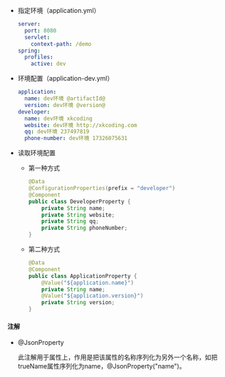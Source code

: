 * 指定环境（application.yml）

  ```yml
  server:
    port: 8080
    servlet:
      context-path: /demo
  spring:
    profiles:
      active: dev
  
  ```

* 环境配置（application-dev.yml）

  ```yml
  application:
    name: dev环境 @artifactId@
    version: dev环境 @version@
  developer:
    name: dev环境 xkcoding
    website: dev环境 http://xkcoding.com
    qq: dev环境 237497819
    phone-number: dev环境 17326075631
  ```

* 读取环境配置

  * 第一种方式

    ```java
    @Data
    @ConfigurationProperties(prefix = "developer")
    @Component
    public class DeveloperProperty {
    	private String name;
    	private String website;
    	private String qq;
    	private String phoneNumber;
    }
    ```

  * 第二种方式

    ```java
    @Data
    @Component
    public class ApplicationProperty {
    	@Value("${application.name}")
    	private String name;
    	@Value("${application.version}")
    	private String version;
    }
    ```




#### 注解

* @JsonProperty

  此注解用于属性上，作用是把该属性的名称序列化为另外一个名称，如把trueName属性序列化为name，@JsonProperty("name")。 


